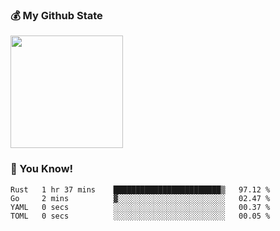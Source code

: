 ### :moneybag: My Github State

<img height="180em" src="https://github-readme-stats.vercel.app/api?username=G-Asura&show_icons=true&hide_border=true&count_private=true&include_all_commits=true" />

### :pill: You Know!
<!--START_SECTION:waka-->

```text
Rust   1 hr 37 mins    ████████████████████████▒   97.12 %
Go     2 mins          ▓░░░░░░░░░░░░░░░░░░░░░░░░   02.47 %
YAML   0 secs          ░░░░░░░░░░░░░░░░░░░░░░░░░   00.37 %
TOML   0 secs          ░░░░░░░░░░░░░░░░░░░░░░░░░   00.05 %
```

<!--END_SECTION:waka-->

<!--
**G-Asura/G-Asura** is a ✨ _special_ ✨ repository because its `README.md` (this file) appears on your GitHub profile.

Here are some ideas to get you started:

- 🔭 I’m currently working on ...
- 🌱 I’m currently learning ...
- 👯 I’m looking to collaborate on ...
- 🤔 I’m looking for help with ...
- 💬 Ask me about ...
- 📫 How to reach me: ...
- 😄 Pronouns: ...
- ⚡ Fun fact: ...
-->

